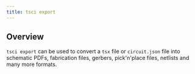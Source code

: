 ```yaml
---
title: tsci export
---
```


## Overview

`tsci export` can be used to convert a `tsx` file or `circuit.json` file into
schematic PDFs, fabrication files, gerbers, pick'n'place files, netlists and
many more formats.
